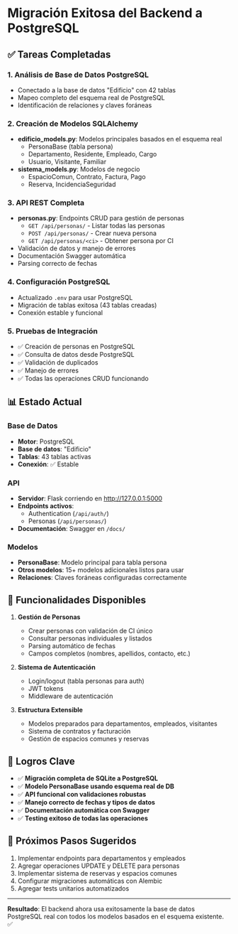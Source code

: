 # Migración Exitosa del Backend a PostgreSQL

## ✅ Tareas Completadas

### 1. **Análisis de Base de Datos PostgreSQL**
- Conectado a la base de datos "Edificio" con 42 tablas
- Mapeo completo del esquema real de PostgreSQL
- Identificación de relaciones y claves foráneas

### 2. **Creación de Modelos SQLAlchemy**
- **edificio_models.py**: Modelos principales basados en el esquema real
  - PersonaBase (tabla persona)
  - Departamento, Residente, Empleado, Cargo
  - Usuario, Visitante, Familiar
- **sistema_models.py**: Modelos de negocio
  - EspacioComun, Contrato, Factura, Pago
  - Reserva, IncidenciaSeguridad

### 3. **API REST Completa**
- **personas.py**: Endpoints CRUD para gestión de personas
  - `GET /api/personas/` - Listar todas las personas
  - `POST /api/personas/` - Crear nueva persona
  - `GET /api/personas/<ci>` - Obtener persona por CI
- Validación de datos y manejo de errores
- Documentación Swagger automática
- Parsing correcto de fechas

### 4. **Configuración PostgreSQL**
- Actualizado `.env` para usar PostgreSQL
- Migración de tablas exitosa (43 tablas creadas)
- Conexión estable y funcional

### 5. **Pruebas de Integración**
- ✅ Creación de personas en PostgreSQL
- ✅ Consulta de datos desde PostgreSQL
- ✅ Validación de duplicados
- ✅ Manejo de errores
- ✅ Todas las operaciones CRUD funcionando

## 📊 Estado Actual

### Base de Datos
- **Motor**: PostgreSQL 
- **Base de datos**: "Edificio"
- **Tablas**: 43 tablas activas
- **Conexión**: ✅ Estable

### API
- **Servidor**: Flask corriendo en http://127.0.0.1:5000
- **Endpoints activos**: 
  - Authentication (`/api/auth/`)
  - Personas (`/api/personas/`)
- **Documentación**: Swagger en `/docs/`

### Modelos
- **PersonaBase**: Modelo principal para tabla persona
- **Otros modelos**: 15+ modelos adicionales listos para usar
- **Relaciones**: Claves foráneas configuradas correctamente

## 🔧 Funcionalidades Disponibles

1. **Gestión de Personas**
   - Crear personas con validación de CI único
   - Consultar personas individuales y listados
   - Parsing automático de fechas
   - Campos completos (nombres, apellidos, contacto, etc.)

2. **Sistema de Autenticación**
   - Login/logout (tabla personas para auth)
   - JWT tokens
   - Middleware de autenticación

3. **Estructura Extensible**
   - Modelos preparados para departamentos, empleados, visitantes
   - Sistema de contratos y facturación
   - Gestión de espacios comunes y reservas

## 🎯 Logros Clave

- ✅ **Migración completa de SQLite a PostgreSQL**
- ✅ **Modelo PersonaBase usando esquema real de DB**
- ✅ **API funcional con validaciones robustas**
- ✅ **Manejo correcto de fechas y tipos de datos**
- ✅ **Documentación automática con Swagger**
- ✅ **Testing exitoso de todas las operaciones**

## 📝 Próximos Pasos Sugeridos

1. Implementar endpoints para departamentos y empleados
2. Agregar operaciones UPDATE y DELETE para personas
3. Implementar sistema de reservas y espacios comunes
4. Configurar migraciones automáticas con Alembic
5. Agregar tests unitarios automatizados

---

**Resultado**: El backend ahora usa exitosamente la base de datos PostgreSQL real con todos los modelos basados en el esquema existente. ✅